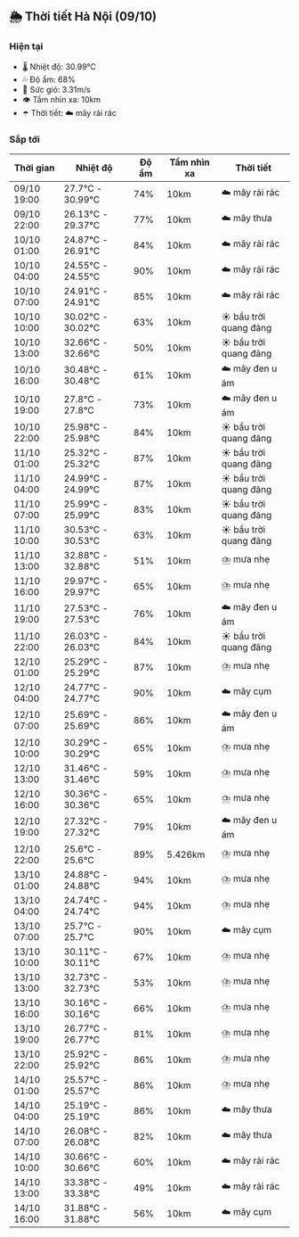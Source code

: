 ## 🌦️ Thời tiết Hà Nội (09/10)

### Hiện tại

- 🌡️ Nhiệt độ: 30.99℃
- 💦 Độ ẩm: 68%
- 💨 Sức gió: 3.31m/s
- 👁️ Tầm nhìn xa: 10km
- ☂️ Thời tiết: ☁️ mây rải rác

### Sắp tới

| Thời gian | Nhiệt độ | Độ ẩm | Tầm nhìn xa | Thời tiết |
| --- | --- | --- | --- | --- |
| 09/10 19:00 | 27.7℃ - 30.99℃ | 74% | 10km | ☁️ mây rải rác |
| 09/10 22:00 | 26.13℃ - 29.37℃ | 77% | 10km | ☁️ mây thưa |
| 10/10 01:00 | 24.87℃ - 26.91℃ | 84% | 10km | ☁️ mây rải rác |
| 10/10 04:00 | 24.55℃ - 24.55℃ | 90% | 10km | ☁️ mây rải rác |
| 10/10 07:00 | 24.91℃ - 24.91℃ | 85% | 10km | ☁️ mây rải rác |
| 10/10 10:00 | 30.02℃ - 30.02℃ | 63% | 10km | ☀️ bầu trời quang đãng |
| 10/10 13:00 | 32.66℃ - 32.66℃ | 50% | 10km | ☀️ bầu trời quang đãng |
| 10/10 16:00 | 30.48℃ - 30.48℃ | 61% | 10km | ☁️ mây đen u ám |
| 10/10 19:00 | 27.8℃ - 27.8℃ | 73% | 10km | ☁️ mây đen u ám |
| 10/10 22:00 | 25.98℃ - 25.98℃ | 84% | 10km | ☀️ bầu trời quang đãng |
| 11/10 01:00 | 25.32℃ - 25.32℃ | 87% | 10km | ☀️ bầu trời quang đãng |
| 11/10 04:00 | 24.99℃ - 24.99℃ | 87% | 10km | ☀️ bầu trời quang đãng |
| 11/10 07:00 | 25.99℃ - 25.99℃ | 83% | 10km | ☀️ bầu trời quang đãng |
| 11/10 10:00 | 30.53℃ - 30.53℃ | 63% | 10km | ☀️ bầu trời quang đãng |
| 11/10 13:00 | 32.88℃ - 32.88℃ | 51% | 10km | ⛈️ mưa nhẹ |
| 11/10 16:00 | 29.97℃ - 29.97℃ | 65% | 10km | ⛈️ mưa nhẹ |
| 11/10 19:00 | 27.53℃ - 27.53℃ | 76% | 10km | ☁️ mây đen u ám |
| 11/10 22:00 | 26.03℃ - 26.03℃ | 84% | 10km | ☀️ bầu trời quang đãng |
| 12/10 01:00 | 25.29℃ - 25.29℃ | 87% | 10km | ⛈️ mưa nhẹ |
| 12/10 04:00 | 24.77℃ - 24.77℃ | 90% | 10km | ☁️ mây cụm |
| 12/10 07:00 | 25.69℃ - 25.69℃ | 86% | 10km | ☁️ mây đen u ám |
| 12/10 10:00 | 30.29℃ - 30.29℃ | 65% | 10km | ⛈️ mưa nhẹ |
| 12/10 13:00 | 31.46℃ - 31.46℃ | 59% | 10km | ⛈️ mưa nhẹ |
| 12/10 16:00 | 30.36℃ - 30.36℃ | 65% | 10km | ⛈️ mưa nhẹ |
| 12/10 19:00 | 27.32℃ - 27.32℃ | 79% | 10km | ☁️ mây đen u ám |
| 12/10 22:00 | 25.6℃ - 25.6℃ | 89% | 5.426km | ⛈️ mưa nhẹ |
| 13/10 01:00 | 24.88℃ - 24.88℃ | 94% | 10km | ⛈️ mưa nhẹ |
| 13/10 04:00 | 24.74℃ - 24.74℃ | 94% | 10km | ⛈️ mưa nhẹ |
| 13/10 07:00 | 25.7℃ - 25.7℃ | 90% | 10km | ☁️ mây cụm |
| 13/10 10:00 | 30.11℃ - 30.11℃ | 67% | 10km | ⛈️ mưa nhẹ |
| 13/10 13:00 | 32.73℃ - 32.73℃ | 53% | 10km | ⛈️ mưa nhẹ |
| 13/10 16:00 | 30.16℃ - 30.16℃ | 66% | 10km | ⛈️ mưa nhẹ |
| 13/10 19:00 | 26.77℃ - 26.77℃ | 81% | 10km | ⛈️ mưa nhẹ |
| 13/10 22:00 | 25.92℃ - 25.92℃ | 86% | 10km | ⛈️ mưa nhẹ |
| 14/10 01:00 | 25.57℃ - 25.57℃ | 86% | 10km | ⛈️ mưa nhẹ |
| 14/10 04:00 | 25.19℃ - 25.19℃ | 86% | 10km | ☁️ mây thưa |
| 14/10 07:00 | 26.08℃ - 26.08℃ | 82% | 10km | ☁️ mây thưa |
| 14/10 10:00 | 30.66℃ - 30.66℃ | 60% | 10km | ☁️ mây rải rác |
| 14/10 13:00 | 33.38℃ - 33.38℃ | 49% | 10km | ☁️ mây rải rác |
| 14/10 16:00 | 31.88℃ - 31.88℃ | 56% | 10km | ☁️ mây cụm |
